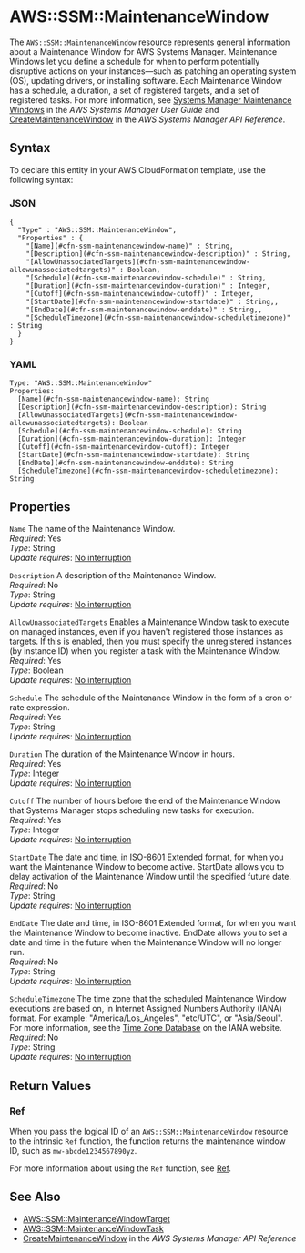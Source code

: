 # AWS::SSM::MaintenanceWindow<a name="aws-resource-ssm-maintenancewindow"></a>

The `AWS::SSM::MaintenanceWindow` resource represents general information about a Maintenance Window for AWS Systems Manager\. Maintenance Windows let you define a schedule for when to perform potentially disruptive actions on your instances—such as patching an operating system \(OS\), updating drivers, or installing software\. Each Maintenance Window has a schedule, a duration, a set of registered targets, and a set of registered tasks\. For more information, see [ Systems Manager Maintenance Windows](https://docs.aws.amazon.com/systems-manager/latest/userguide/systems-manager-maintenance.html) in the *AWS Systems Manager User Guide* and [ CreateMaintenanceWindow](https://docs.aws.amazon.com/systems-manager/latest/APIReference/API_CreateMaintenanceWindow.html) in the *AWS Systems Manager API Reference*\.

## Syntax<a name="aws-resource-ssm-maintenancewindow-syntax"></a>

To declare this entity in your AWS CloudFormation template, use the following syntax:

### JSON<a name="aws-resource-ssm-maintenancewindow-syntax.json"></a>

```
{
  "Type" : "AWS::SSM::MaintenanceWindow",
  "Properties" : {
    "[Name](#cfn-ssm-maintenancewindow-name)" : String,
    "[Description](#cfn-ssm-maintenancewindow-description)" : String,
    "[AllowUnassociatedTargets](#cfn-ssm-maintenancewindow-allowunassociatedtargets)" : Boolean,
    "[Schedule](#cfn-ssm-maintenancewindow-schedule)" : String,
    "[Duration](#cfn-ssm-maintenancewindow-duration)" : Integer,
    "[Cutoff](#cfn-ssm-maintenancewindow-cutoff)" : Integer,
    "[StartDate](#cfn-ssm-maintenancewindow-startdate)" : String,,
    "[EndDate](#cfn-ssm-maintenancewindow-enddate)" : String,,
    "[ScheduleTimezone](#cfn-ssm-maintenancewindow-scheduletimezone)" : String
  }
}
```

### YAML<a name="aws-resource-ssm-maintenancewindow-syntax.yaml"></a>

```
Type: "AWS::SSM::MaintenanceWindow"
Properties:
  [Name](#cfn-ssm-maintenancewindow-name): String
  [Description](#cfn-ssm-maintenancewindow-description): String
  [AllowUnassociatedTargets](#cfn-ssm-maintenancewindow-allowunassociatedtargets): Boolean
  [Schedule](#cfn-ssm-maintenancewindow-schedule): String
  [Duration](#cfn-ssm-maintenancewindow-duration): Integer
  [Cutoff](#cfn-ssm-maintenancewindow-cutoff): Integer
  [StartDate](#cfn-ssm-maintenancewindow-startdate): String
  [EndDate](#cfn-ssm-maintenancewindow-enddate): String
  [ScheduleTimezone](#cfn-ssm-maintenancewindow-scheduletimezone): String
```

## Properties<a name="aws-resource-ssm-maintenancewindow-properties"></a>

`Name`  <a name="cfn-ssm-maintenancewindow-name"></a>
The name of the Maintenance Window\.  
 *Required*: Yes  
 *Type*: String  
 *Update requires*: [No interruption](using-cfn-updating-stacks-update-behaviors.md#update-no-interrupt) 

`Description`  <a name="cfn-ssm-maintenancewindow-description"></a>
A description of the Maintenance Window\.  
 *Required*: No  
 *Type*: String  
 *Update requires*: [No interruption](using-cfn-updating-stacks-update-behaviors.md#update-no-interrupt) 

`AllowUnassociatedTargets`  <a name="cfn-ssm-maintenancewindow-allowunassociatedtargets"></a>
Enables a Maintenance Window task to execute on managed instances, even if you haven't registered those instances as targets\. If this is enabled, then you must specify the unregistered instances \(by instance ID\) when you register a task with the Maintenance Window\.  
 *Required*: Yes  
 *Type*: Boolean  
 *Update requires*: [No interruption](using-cfn-updating-stacks-update-behaviors.md#update-no-interrupt) 

`Schedule`  <a name="cfn-ssm-maintenancewindow-schedule"></a>
The schedule of the Maintenance Window in the form of a cron or rate expression\.  
 *Required*: Yes  
 *Type*: String  
 *Update requires*: [No interruption](using-cfn-updating-stacks-update-behaviors.md#update-no-interrupt) 

`Duration`  <a name="cfn-ssm-maintenancewindow-duration"></a>
The duration of the Maintenance Window in hours\.  
 *Required*: Yes  
 *Type*: Integer  
 *Update requires*: [No interruption](using-cfn-updating-stacks-update-behaviors.md#update-no-interrupt) 

`Cutoff`  <a name="cfn-ssm-maintenancewindow-cutoff"></a>
The number of hours before the end of the Maintenance Window that Systems Manager stops scheduling new tasks for execution\.  
 *Required*: Yes  
 *Type*: Integer  
 *Update requires*: [No interruption](using-cfn-updating-stacks-update-behaviors.md#update-no-interrupt) 

`StartDate`  <a name="cfn-ssm-maintenancewindow-startdate"></a>
The date and time, in ISO\-8601 Extended format, for when you want the Maintenance Window to become active\. StartDate allows you to delay activation of the Maintenance Window until the specified future date\.   
 *Required*: No  
 *Type*: String  
 *Update requires*: [No interruption](using-cfn-updating-stacks-update-behaviors.md#update-no-interrupt) 

`EndDate`  <a name="cfn-ssm-maintenancewindow-enddate"></a>
The date and time, in ISO\-8601 Extended format, for when you want the Maintenance Window to become inactive\. EndDate allows you to set a date and time in the future when the Maintenance Window will no longer run\.   
 *Required*: No  
 *Type*: String  
 *Update requires*: [No interruption](using-cfn-updating-stacks-update-behaviors.md#update-no-interrupt) 

`ScheduleTimezone`  <a name="cfn-ssm-maintenancewindow-scheduletimezone"></a>
The time zone that the scheduled Maintenance Window executions are based on, in Internet Assigned Numbers Authority \(IANA\) format\. For example: "America/Los\_Angeles", "etc/UTC", or "Asia/Seoul"\. For more information, see the [Time Zone Database](https://www.iana.org/time-zones) on the IANA website\.  
 *Required*: No  
 *Type*: String  
 *Update requires*: [No interruption](using-cfn-updating-stacks-update-behaviors.md#update-no-interrupt) 

## Return Values<a name="aws-resource-ssm-maintenancewindow-returnvalues"></a>

### Ref<a name="w4ab1c21c10d207c19b9b3"></a>

When you pass the logical ID of an `AWS::SSM::MaintenanceWindow` resource to the intrinsic `Ref` function, the function returns the maintenance window ID, such as `mw-abcde1234567890yz`\. 

For more information about using the `Ref` function, see [Ref](intrinsic-function-reference-ref.md)\. 

## See Also<a name="aws-resource-ssm-maintenancewindow-seealso"></a>
+ [AWS::SSM::MaintenanceWindowTarget](aws-resource-ssm-maintenancewindowtarget.md)
+ [AWS::SSM::MaintenanceWindowTask](aws-resource-ssm-maintenancewindowtask.md)
+ [ CreateMaintenanceWindow](https://docs.aws.amazon.com/systems-manager/latest/APIReference/API_CreateMaintenanceWindow.html) in the *AWS Systems Manager API Reference*